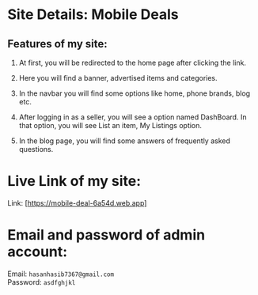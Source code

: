 # Site Details: Mobile Deals


## Features of my site:

1. At first, you will be redirected to the home page after clicking the link.

2. Here you will find a banner, advertised items and categories.

3. In the navbar you will find some options like home, phone brands, blog etc.

4. After logging in as a seller, you will see a option named DashBoard. In that option, you will see List an item, My Listings option.

5. In the blog page, you will find some answers of frequently asked questions.

# Live Link of my site: 

Link: [https://mobile-deal-6a54d.web.app]


# Email and password of admin account: 

Email: `hasanhasib7367@gmail.com`<br>
Password: `asdfghjkl`
